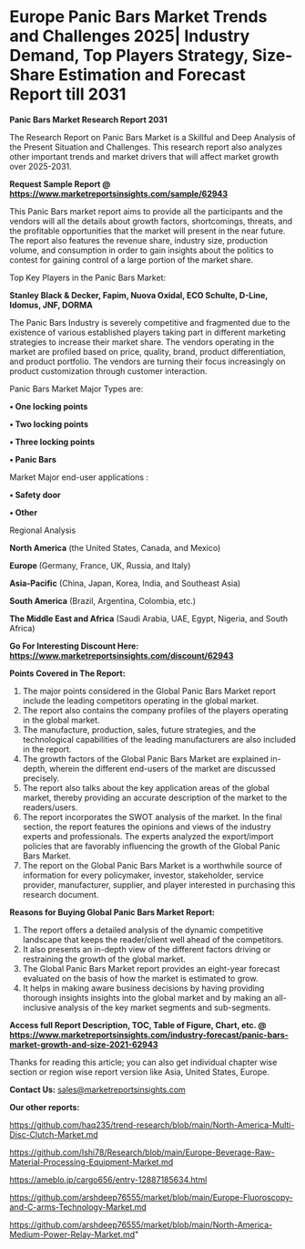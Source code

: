 # Europe Panic Bars Market Trends and Challenges 2025| Industry Demand, Top Players Strategy, Size-Share Estimation and Forecast Report till 2031

<strong>Panic Bars Market Research Report 2031</strong>

The Research Report on Panic Bars Market is a Skillful and Deep Analysis of the Present Situation and Challenges. This research report also analyzes other important trends and market drivers that will affect market growth over 2025-2031.

<strong>Request Sample Report @ <a href=https://www.marketreportsinsights.com/sample/62943>https://www.marketreportsinsights.com/sample/62943</a></strong>

This Panic Bars market report aims to provide all the participants and the vendors will all the details about growth factors, shortcomings, threats, and the profitable opportunities that the market will present in the near future. The report also features the revenue share, industry size, production volume, and consumption in order to gain insights about the politics to contest for gaining control of a large portion of the market share.

Top Key Players in the Panic Bars Market:

<strong>Stanley Black & Decker, Fapim, Nuova Oxidal, ECO Schulte, D-Line, Idomus, JNF, DORMA</strong>

The Panic Bars Industry is severely competitive and fragmented due to the existence of various established players taking part in different marketing strategies to increase their market share. The vendors operating in the market are profiled based on price, quality, brand, product differentiation, and product portfolio. The vendors are turning their focus increasingly on product customization through customer interaction.

Panic Bars Market Major Types are:

<strong>• One locking points

• Two locking points

• Three locking points

• Panic Bars</strong>

Market Major end-user applications :

<strong>• Safety door

• Other</strong>

Regional Analysis

</u><strong><b>North America</b></strong> (the United States, Canada, and Mexico)

<strong><b>Europe </b></strong>(Germany, France, UK, Russia, and Italy)

<strong><b>Asia-Pacific</b></strong> (China, Japan, Korea, India, and Southeast Asia)

<strong><b>South America</b></strong> (Brazil, Argentina, Colombia, etc.)

<strong><b>The Middle East and Africa</b></strong> (Saudi Arabia, UAE, Egypt, Nigeria, and South Africa)

<strong>Go For Interesting Discount Here: <a href=https://www.marketreportsinsights.com/discount/62943>https://www.marketreportsinsights.com/discount/62943</a></strong>

<strong>Points Covered in The Report:</strong>
<ol>
  <li>The major points considered in the Global Panic Bars Market report include the leading competitors operating in the global market.</li>
  <li>The report also contains the company profiles of the players operating in the global market.</li>
  <li>The manufacture, production, sales, future strategies, and the technological capabilities of the leading manufacturers are also included in the report.</li>
  <li>The growth factors of the Global Panic Bars Market are explained in-depth, wherein the different end-users of the market are discussed precisely.</li>
  <li>The report also talks about the key application areas of the global market, thereby providing an accurate description of the market to the readers/users.</li>
  <li>The report incorporates the SWOT analysis of the market. In the final section, the report features the opinions and views of the industry experts and professionals. The experts analyzed the export/import policies that are favorably influencing the growth of the Global Panic Bars Market.</li>
  <li>The report on the Global Panic Bars Market is a worthwhile source of information for every policymaker, investor, stakeholder, service provider, manufacturer, supplier, and player interested in purchasing this research document.</li>
</ol>
<strong>Reasons for Buying Global Panic Bars Market Report:</strong>

<ol>
  <li>The report offers a detailed analysis of the dynamic competitive landscape that keeps the reader/client well ahead of the competitors.</li>
  <li>It also presents an in-depth view of the different factors driving or restraining the growth of the global market.</li>
  <li>The Global Panic Bars Market report provides an eight-year forecast evaluated on the basis of how the market is estimated to grow.</li>
  <li>It helps in making aware business decisions by having providing thorough insights insights into the global market and by making an all-inclusive analysis of the key market segments and sub-segments.</li>
</ol>
<strong>Access full Report Description, TOC, Table of Figure, Chart, etc. @ <a href=https://www.marketreportsinsights.com/industry-forecast/panic-bars-market-growth-and-size-2021-62943>https://www.marketreportsinsights.com/industry-forecast/panic-bars-market-growth-and-size-2021-62943</a></strong>


Thanks for reading this article; you can also get individual chapter wise section or region wise report version like Asia, United States, Europe.

<strong>Contact Us:</strong>
sales@marketreportsinsights.com

<strong>Our other reports:</strong>

<a href=https://github.com/haq235/trend-research/blob/main/North-America-Multi-Disc-Clutch-Market.md>https://github.com/haq235/trend-research/blob/main/North-America-Multi-Disc-Clutch-Market.md</a>

<a href=https://github.com/Ishi78/Research/blob/main/Europe-Beverage-Raw-Material-Processing-Equipment-Market.md>https://github.com/Ishi78/Research/blob/main/Europe-Beverage-Raw-Material-Processing-Equipment-Market.md</a>

<a href=https://ameblo.jp/cargo656/entry-12887185634.html>https://ameblo.jp/cargo656/entry-12887185634.html</a>

<a href=https://github.com/arshdeep76555/market/blob/main/Europe-Fluoroscopy-and-C-arms-Technology-Market.md>https://github.com/arshdeep76555/market/blob/main/Europe-Fluoroscopy-and-C-arms-Technology-Market.md</a>

<a href=https://github.com/arshdeep76555/market/blob/main/North-America-Medium-Power-Relay-Market.md>https://github.com/arshdeep76555/market/blob/main/North-America-Medium-Power-Relay-Market.md</a>"
